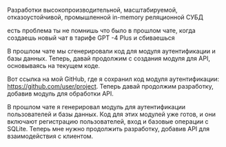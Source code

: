 Разработки высокопроизводительной, масштабируемой, отказоустойчивой, промышленной in-memory реляционной СУБД

есть проблема ты не помнишь что было в прошлом чате, когда создаешь новый чат в тарифе GPT -4 Plus и сбиваешься 

В прошлом чате мы сгенерировали код для модуля аутентификации и базы данных. Теперь, давай продолжим с создания модуля для API, основываясь на текущем коде.

Вот ссылка на мой GitHub, где я сохранил код модуля аутентификации: https://github.com/user/project. Теперь давай продолжим разработку, добавив модуль для обработки API.

В прошлом чате я генерировал модуль для аутентификации пользователей и базы данных. Код для этих модулей уже готов, и они включают регистрацию пользователей, вход и базовые операции с SQLite.
Теперь мне нужно продолжить разработку, добавив API для взаимодействия с клиентом.


